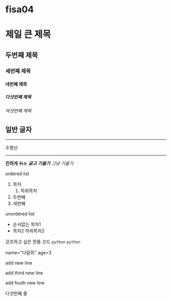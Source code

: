 ﻿# fisa04
# 제일 큰 제목
## 두번째 제목
### 세번째 제목
#### 네번째 제목
##### 다섯번째 제목
###### 여섯번째 제목
일반 글자
---
<hr>
수평선

***

**진하게**
~~취소~~
***굵고 기울기***
*그냥 기울기*

ordered list

1. 목차
    1. 하위목차
2. 두번째
3. 세번째

unordered list
- 순서없는 목차1
- 목차2
         하위목차2

강조하고 싶은 한줄 코드 `python`
```python```

name="다람쥐"
age=3

add new line

add third new line

add fouth new line

다섯번째 줄
